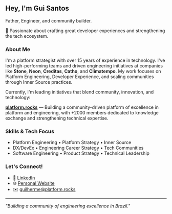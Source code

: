 ## Hey, I'm Gui Santos

Father, Engineer, and community builder.  

💚 Passionate about crafting great developer experiences and strengthening the tech ecosystem.

### About Me

I'm a platform strategist with over 15 years of experience in technology. I've led high-performing teams and driven engineering initiatives at companies like **Stone**, **Neon**, **Creditas**, **Catho**, and **Climatempo**. My work focuses on Platform Engineering, Developer Experience, and scaling communities through Inner Source practices.

Currently, I'm leading initiatives that blend community, innovation, and technology:

**[platform.rocks](https://platform.rocks)** — Building a community-driven platform of excellence in platform and engineering, with +2000 members dedicated to knowledge exchange and strengthening technical expertise.

### Skills & Tech Focus

- Platform Engineering • Platform Strategy • Inner Source  
- DX/DevEx • Engineering Career Strategy • Tech Communities
- Software Engineering • Product Strategy • Technical Leadership  

### Let's Connect!

- 💼 [LinkedIn](https://www.linkedin.com/in/guilherme-dos-santos)  
- 🌐 [Personal Website](https://plat.fm/p/guisantos)  
- ✉️ guilherme@platform.rocks  

---

_"Building a community of engineering excellence in Brazil."_
